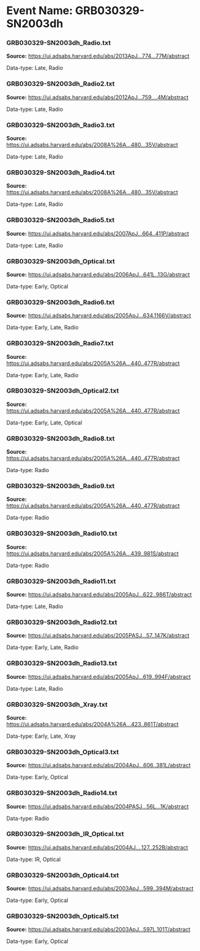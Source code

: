 # Event Name: GRB030329-SN2003dh


### GRB030329-SN2003dh_Radio.txt


**Source:** https://ui.adsabs.harvard.edu/abs/2013ApJ...774...77M/abstract

Data-type: Late, Radio

### GRB030329-SN2003dh_Radio2.txt


**Source:** https://ui.adsabs.harvard.edu/abs/2012ApJ...759....4M/abstract

Data-type: Late, Radio

### GRB030329-SN2003dh_Radio3.txt


**Source:** https://ui.adsabs.harvard.edu/abs/2008A%26A...480...35V/abstract

Data-type: Late, Radio

### GRB030329-SN2003dh_Radio4.txt


**Source:** https://ui.adsabs.harvard.edu/abs/2008A%26A...480...35V/abstract

Data-type: Late, Radio

### GRB030329-SN2003dh_Radio5.txt


**Source:** https://ui.adsabs.harvard.edu/abs/2007ApJ...664..411P/abstract

Data-type: Late, Radio

### GRB030329-SN2003dh_Optical.txt


**Source:** https://ui.adsabs.harvard.edu/abs/2006ApJ...641L..13G/abstract

Data-type: Early, Optical

### GRB030329-SN2003dh_Radio6.txt


**Source:** https://ui.adsabs.harvard.edu/abs/2005ApJ...634.1166V/abstract

Data-type: Early, Late, Radio

### GRB030329-SN2003dh_Radio7.txt


**Source:** https://ui.adsabs.harvard.edu/abs/2005A%26A...440..477R/abstract

Data-type: Early, Late, Radio

### GRB030329-SN2003dh_Optical2.txt


**Source:** https://ui.adsabs.harvard.edu/abs/2005A%26A...440..477R/abstract

Data-type: Early, Late, Optical

### GRB030329-SN2003dh_Radio8.txt


**Source:** https://ui.adsabs.harvard.edu/abs/2005A%26A...440..477R/abstract

Data-type: Radio

### GRB030329-SN2003dh_Radio9.txt


**Source:** https://ui.adsabs.harvard.edu/abs/2005A%26A...440..477R/abstract

Data-type: Radio

### GRB030329-SN2003dh_Radio10.txt


**Source:** https://ui.adsabs.harvard.edu/abs/2005A%26A...439..981S/abstract

Data-type: Radio

### GRB030329-SN2003dh_Radio11.txt


**Source:** https://ui.adsabs.harvard.edu/abs/2005ApJ...622..986T/abstract

Data-type: Late, Radio

### GRB030329-SN2003dh_Radio12.txt


**Source:** https://ui.adsabs.harvard.edu/abs/2005PASJ...57..147K/abstract

Data-type: Early, Late, Radio

### GRB030329-SN2003dh_Radio13.txt


**Source:** https://ui.adsabs.harvard.edu/abs/2005ApJ...619..994F/abstract

Data-type: Late, Radio

### GRB030329-SN2003dh_Xray.txt


**Source:** https://ui.adsabs.harvard.edu/abs/2004A%26A...423..861T/abstract

Data-type: Early, Late, Xray

### GRB030329-SN2003dh_Optical3.txt


**Source:** https://ui.adsabs.harvard.edu/abs/2004ApJ...606..381L/abstract

Data-type: Early, Optical

### GRB030329-SN2003dh_Radio14.txt


**Source:** https://ui.adsabs.harvard.edu/abs/2004PASJ...56L...1K/abstract

Data-type: Radio

### GRB030329-SN2003dh_IR_Optical.txt


**Source:** https://ui.adsabs.harvard.edu/abs/2004AJ....127..252B/abstract

Data-type: IR, Optical

### GRB030329-SN2003dh_Optical4.txt


**Source:** https://ui.adsabs.harvard.edu/abs/2003ApJ...599..394M/abstract

Data-type: Early, Optical

### GRB030329-SN2003dh_Optical5.txt


**Source:** https://ui.adsabs.harvard.edu/abs/2003ApJ...597L.101T/abstract

Data-type: Early, Optical